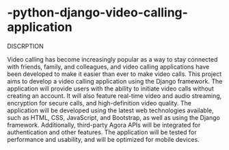 # -python-django-video-calling-application
 DISCRPTION 
 
Video calling has become increasingly popular as a way to stay connected with friends, 
family, and colleagues, and video calling applications have been developed to make it easier than ever
to make video calls. This project aims to develop a video calling application using the Django 
framework. The application will provide users with the ability to initiate video calls without creating 
an account. It will also feature real-time video and audio streaming, encryption for secure calls, and
high-definition video quality. The application will be developed using the latest web technologies 
available, such as HTML, CSS, JavaScript, and Bootstrap, as well as using the Django framework. 
Additionally, third-party Agora APIs will be integrated for authentication and other features. The 
application will be tested for performance and usability, and will be optimized for mobile devices. 
